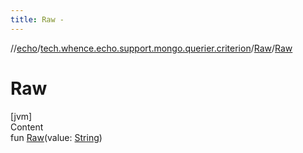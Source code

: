 ```yaml
---
title: Raw -
---
```

//[echo](../../index.md)/[tech.whence.echo.support.mongo.querier.criterion](../index.md)/[Raw](index.md)/[Raw](-raw.md)



# Raw  
[jvm]  
Content  
fun [Raw](-raw.md)(value: [String](https://kotlinlang.org/api/latest/jvm/stdlib/kotlin/-string/index.html))  



